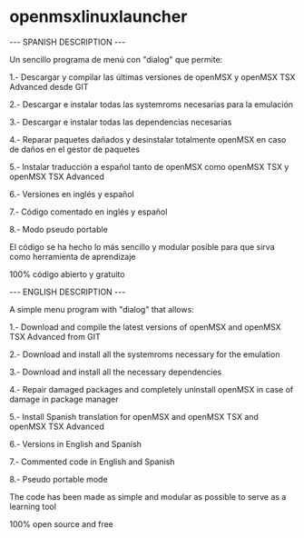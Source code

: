 # openmsxlinuxlauncher

--- SPANISH DESCRIPTION ---

Un sencillo programa de menú con "dialog" que permite:

1.- Descargar y compilar las últimas versiones de openMSX y openMSX TSX Advanced desde GIT

2.- Descargar e instalar todas las systemroms necesarias para la emulación

3.- Descargar e instalar todas las dependencias necesarias

4.- Reparar paquetes dañados y desinstalar totalmente openMSX en caso de daños en el gestor de paquetes

5.- Instalar traducción a español tanto de openMSX como openMSX TSX y openMSX TSX Advanced

6.- Versiones en inglés y español

7.- Código comentado en inglés y español

8.- Modo pseudo portable



El código se ha hecho lo más sencillo y modular posible para que sirva como herramienta de aprendizaje


100% código abierto y gratuito



--- ENGLISH DESCRIPTION ---



A simple menu program with "dialog" that allows:


1.- Download and compile the latest versions of openMSX and openMSX TSX Advanced from GIT

2.- Download and install all the systemroms necessary for the emulation

3.- Download and install all the necessary dependencies

4.- Repair damaged packages and completely uninstall openMSX in case of damage in package manager

5.- Install Spanish translation for openMSX and openMSX TSX and openMSX TSX Advanced

6.- Versions in English and Spanish

7.- Commented code in English and Spanish

8.- Pseudo portable mode



The code has been made as simple and modular as possible to serve as a learning tool

100% open source and free
